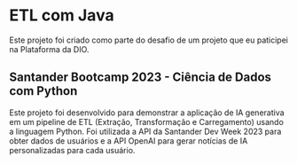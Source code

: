 # ETL com Java
Este projeto foi criado como parte do desafio de um projeto que eu paticipei na Plataforma da DIO.

## Santander Bootcamp 2023 - Ciência de Dados com Python

Este projeto foi desenvolvido para demonstrar a aplicação de IA generativa em um pipeline de ETL (Extração, Transformação e Carregamento) usando a linguagem Python.
Foi utilizada a API da Santander Dev Week 2023 para obter dados de usuários e a API OpenAI para gerar notícias de IA personalizadas para cada usuário.
